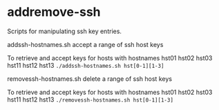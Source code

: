 # addremove-ssh
Scripts for manipulating ssh key entries.

addssh-hostnames.sh accept a range of ssh host keys

To retrieve and accept keys for hosts with hostnames hst01 hst02 hst03 hst11 hst12 hst13
```./addssh-hostnames.sh hst[0-1][1-3]```

removessh-hostnames.sh delete a range of ssh host keys

To retrieve and accept keys for hosts with hostnames hst01 hst02 hst03 hst11 hst12 hst13
```./removessh-hostnames.sh hst[0-1][1-3]```
